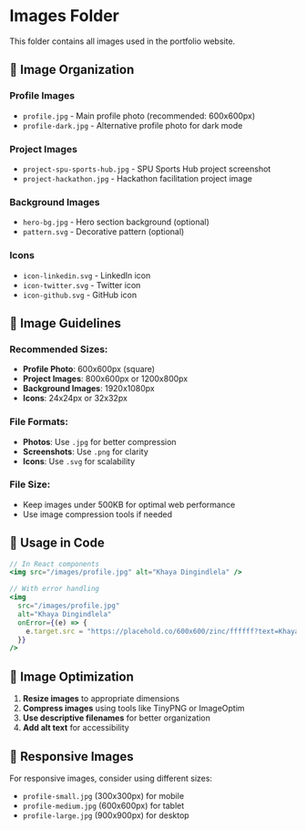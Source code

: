 # Images Folder

This folder contains all images used in the portfolio website.

## 📁 Image Organization

### Profile Images
- `profile.jpg` - Main profile photo (recommended: 600x600px)
- `profile-dark.jpg` - Alternative profile photo for dark mode

### Project Images
- `project-spu-sports-hub.jpg` - SPU Sports Hub project screenshot
- `project-hackathon.jpg` - Hackathon facilitation project image

### Background Images
- `hero-bg.jpg` - Hero section background (optional)
- `pattern.svg` - Decorative pattern (optional)

### Icons
- `icon-linkedin.svg` - LinkedIn icon
- `icon-twitter.svg` - Twitter icon
- `icon-github.svg` - GitHub icon

## 🎨 Image Guidelines

### Recommended Sizes:
- **Profile Photo**: 600x600px (square)
- **Project Images**: 800x600px or 1200x800px
- **Background Images**: 1920x1080px
- **Icons**: 24x24px or 32x32px

### File Formats:
- **Photos**: Use `.jpg` for better compression
- **Screenshots**: Use `.png` for clarity
- **Icons**: Use `.svg` for scalability

### File Size:
- Keep images under 500KB for optimal web performance
- Use image compression tools if needed

## 📝 Usage in Code

```jsx
// In React components
<img src="/images/profile.jpg" alt="Khaya Dingindlela" />

// With error handling
<img 
  src="/images/profile.jpg" 
  alt="Khaya Dingindlela"
  onError={(e) => {
    e.target.src = "https://placehold.co/600x600/zinc/ffffff?text=Khaya+Dingindlela";
  }}
/>
```

## 🔧 Image Optimization

1. **Resize images** to appropriate dimensions
2. **Compress images** using tools like TinyPNG or ImageOptim
3. **Use descriptive filenames** for better organization
4. **Add alt text** for accessibility

## 📱 Responsive Images

For responsive images, consider using different sizes:
- `profile-small.jpg` (300x300px) for mobile
- `profile-medium.jpg` (600x600px) for tablet
- `profile-large.jpg` (900x900px) for desktop 